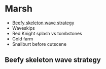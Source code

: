 # Marsh

- [Beefy skeleton wave strategy](#beefy-wave)
- Waveskips
- Red Knight splash vs tombstones
- Gold farm
- Snailburt before cutscene

## <a name="beefy-wave"></a>Beefy skeleton wave strategy

